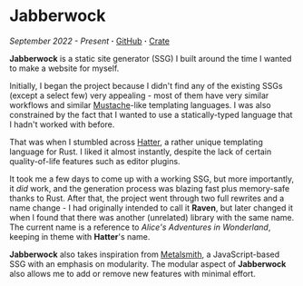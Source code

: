 # Jabberwock

*September 2022 - Present* **·** [GitHub](https://github.com/Carnagion/jabberwock) **·** [Crate](https://crates.io/crates/jabberwock)

**Jabberwock** is a static site generator (SSG) I built around the time I wanted to make a website for myself.

Initially, I began the project because I didn't find any of the existing SSGs (except a select few) very appealing - most of them have very similar workflows and similar [Mustache](https://mustache.github.io)-like templating languages.
I was also constrained by the fact that I wanted to use a statically-typed language that I hadn't worked with before.

That was when I stumbled across [Hatter](https://github.com/xvxx/hatter), a rather unique templating language for Rust.
I liked it almost instantly, despite the lack of certain quality-of-life features such as editor plugins.

It took me a few days to come up with a working SSG, but more importantly, it *did* work, and the generation process was blazing fast plus memory-safe thanks to Rust.
After that, the project went through two full rewrites and a name change - I had originally intended to call it **Raven**, but later changed it when I found that there was another (unrelated) library with the same name.
The current name is a reference to *Alice's Adventures in Wonderland*, keeping in theme with **Hatter**'s name.

**Jabberwock** also takes inspiration from [Metalsmith](https://metalsmith.io), a JavaScript-based SSG with an emphasis on modularity.
The modular aspect of **Jabberwock** also allows me to add or remove new features with minimal effort.